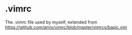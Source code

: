 # .vimrc
The .vimrc file used by myself, extended from https://github.com/amix/vimrc/blob/master/vimrcs/basic.vim
